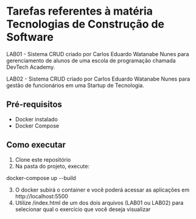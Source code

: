# Tarefas referentes à matéria Tecnologias de Construção de Software

LAB01 - Sistema CRUD criado por Carlos Eduardo Watanabe Nunes para gerenciamento de alunos de uma escola de programação chamada DevTech Academy.

LAB02 - Sistema CRUD criado por Carlos Eduardo Watanabe Nunes para gestão de funcionários em uma Startup de Tecnologia.

## Pré-requisitos
- Docker instalado
- Docker Compose

## Como executar

1. Clone este repositório
2. Na pasta do projeto, execute:

docker-compose up --build

3. O docker subirá o container e você poderá acessar as aplicações em http://localhost:5500 
4. Utilize /index.html de um dos dois arquivos (LAB01 ou LAB02) para selecionar qual o exercício que você deseja visualizar
